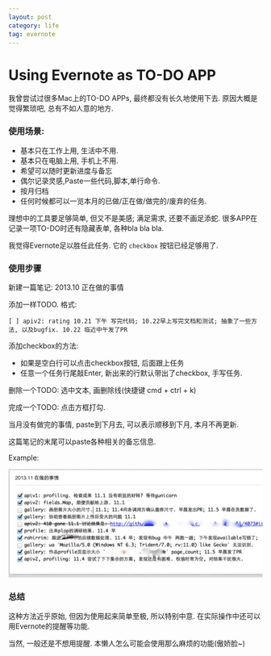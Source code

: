 ```yaml
---
layout: post
category: life
tag: evernote
---
```


Using Evernote as TO-DO APP
===

我曾尝试过很多Mac上的TO-DO APPs, 最终都没有长久地使用下去.
原因大概是觉得繁琐吧, 总有不如人意的地方.

### 使用场景:

* 基本只在工作上用, 生活中不用.
* 基本只在电脑上用, 手机上不用.
* 希望可以随时更新进度与备忘
* 偶尔记录灵感,Paste一些代码,脚本,单行命令.
* 按月归档
* 任何时候都可以一览本月的已做/正在做/做完的/废弃的任务.

理想中的工具要足够简单, 但又不是美感; 满足需求, 还要不画足添蛇.
很多APP在记录一项TO-DO时还有隐藏表单, 各种bla bla bla.

我觉得Evernote足以胜任此任务.
它的 `checkbox` 按钮已经足够用了.

### 使用步骤

新建一篇笔记: 2013.10 正在做的事情

添加一样TODO. 格式:

    [ ] apiv2: rating 10.21 下午 写完代码; 10.22早上写完文档和测试; 抽象了一些方法, 以及bugfix. 10.22 临近中午发了PR

添加checkbox的方法:

* 如果是空白行可以点击checkbox按钮, 后面跟上任务
* 任意一个任务行尾敲Enter, 新出来的行默认带出了checkbox, 手写任务.

删除一个TODO: 选中文本, 画删除线(快捷键 cmd + ctrl + k)

完成一个TODO: 点击方框打勾.

当月没有做完的事情, paste到下月去, 可以表示顺移到下月, 本月不再更新.

这篇笔记的末尾可以paste各种相关的备忘信息.

Example:

![Evernote TODO](/images/2013/2013-11-05-evernote-TODO.jpg)

### 总结

这种方法近乎原始, 但因为使用起来简单至极, 所以特别中意.
在实际操作中还可以用Evernote的提醒等功能.

当然, 一般还是不想用提醒.
本懒人怎么可能会使用那么麻烦的功能(傲娇脸~)
